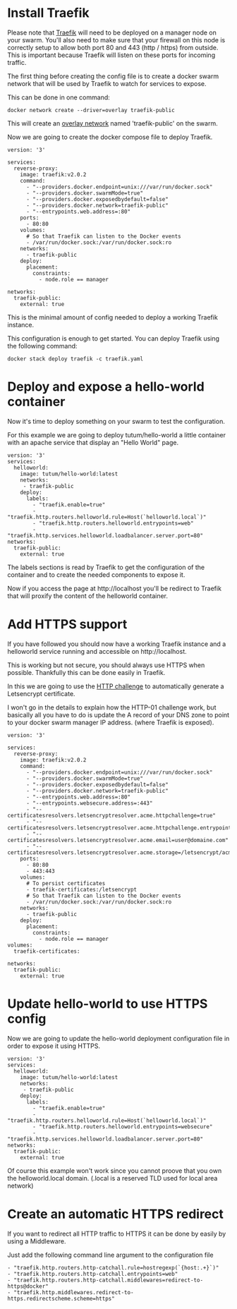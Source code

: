 # Install Traefik
Please note that [Traefik](https://traefik.io/) will need to be deployed on a manager node on your swarm. You'll also need to make sure that your firewall on this node is correctly setup to allow both port 80 and 443 (http / https) from outside. This is important because Traefik will listen on these ports for incoming traffic.

The first thing before creating the config file is to create a docker swarm network that will be used by Traefik to watch for services to expose. 

This can be done in one command:

```console
docker network create --driver=overlay traefik-public
```

This will create an [overlay network](https://docs.docker.com/network/overlay/) named 'traefik-public' on the swarm.

Now we are going to create the docker compose file to deploy Traefik.

```console
version: '3'

services:
  reverse-proxy:
    image: traefik:v2.0.2
    command:
      - "--providers.docker.endpoint=unix:///var/run/docker.sock"
      - "--providers.docker.swarmMode=true"
      - "--providers.docker.exposedbydefault=false"
      - "--providers.docker.network=traefik-public"
      - "--entrypoints.web.address=:80"
    ports:
      - 80:80
    volumes:
      # So that Traefik can listen to the Docker events
      - /var/run/docker.sock:/var/run/docker.sock:ro
    networks:
      - traefik-public
    deploy:
      placement:
        constraints:
          - node.role == manager

networks:
  traefik-public:
    external: true
```

This is the minimal amount of config needed to deploy a working Traefik instance.

This configuration is enough to get started. You can deploy Traefik using the following command:

```console
docker stack deploy traefik -c traefik.yaml
```

# Deploy and expose a hello-world container

Now it's time to deploy something on your swarm to test the configuration. 

For this example we are going to deploy tutum/hello-world a little container with an apache service that display an "Hello World" page.

```console
version: '3'
services:
  helloworld:
    image: tutum/hello-world:latest
    networks:
     - traefik-public
    deploy:
      labels:
        - "traefik.enable=true"
        - "traefik.http.routers.helloworld.rule=Host(`helloworld.local`)"
        - "traefik.http.routers.helloworld.entrypoints=web"
        - "traefik.http.services.helloworld.loadbalancer.server.port=80"
networks:
  traefik-public:
    external: true
```

The labels sections is read by Traefik to get the configuration of the container and to create the needed components to expose it.

Now if you access the page at http://localhost you'll be redirect to Traefik that will proxify the content of the helloworld container.

# Add HTTPS support
If you have followed you should now have a working Traefik instance and a helloworld service running and accessible on http://localhost. 

This is working but not secure, you should always use HTTPS when possible. Thankfully this can be done easily in Traefik.

In this we are going to use the [HTTP challenge](https://letsencrypt.org/docs/challenge-types/) to automatically generate a Letsencrypt certificate.

I won't go in the details to explain how the HTTP-01 challenge work, but basically all you have to do is update the A record of your DNS zone to point to your docker swarm manager IP address. (where Traefik is exposed).

```console
version: '3'

services:
  reverse-proxy:
    image: traefik:v2.0.2
    command:
      - "--providers.docker.endpoint=unix:///var/run/docker.sock"
      - "--providers.docker.swarmMode=true"
      - "--providers.docker.exposedbydefault=false"
      - "--providers.docker.network=traefik-public"
      - "--entrypoints.web.address=:80"
      - "--entrypoints.websecure.address=:443"
      - "--certificatesresolvers.letsencryptresolver.acme.httpchallenge=true"
      - "--certificatesresolvers.letsencryptresolver.acme.httpchallenge.entrypoint=web"
      - "--certificatesresolvers.letsencryptresolver.acme.email=user@domaine.com"
      - "--certificatesresolvers.letsencryptresolver.acme.storage=/letsencrypt/acme.json"
    ports:
      - 80:80
      - 443:443
    volumes:
      # To persist certificates
      - traefik-certificates:/letsencrypt
      # So that Traefik can listen to the Docker events
      - /var/run/docker.sock:/var/run/docker.sock:ro
    networks:
      - traefik-public
    deploy:
      placement:
        constraints:
          - node.role == manager
volumes:
  traefik-certificates:

networks:
  traefik-public:
    external: true
```

# Update hello-world to use HTTPS config
Now we are going to update the hello-world deployment configuration file in order to expose it using HTTPS.

```console
version: '3'
services:
  helloworld:
    image: tutum/hello-world:latest
    networks:
     - traefik-public
    deploy:
      labels:
        - "traefik.enable=true"
        - "traefik.http.routers.helloworld.rule=Host(`helloworld.local`)"
        - "traefik.http.routers.helloworld.entrypoints=websecure"
        - "traefik.http.services.helloworld.loadbalancer.server.port=80"
networks:
  traefik-public:
    external: true
```

Of course this example won't work since you cannot proove that you own the helloworld.local domain. (.local is a reserved TLD used for local area network)

# Create an automatic HTTPS redirect
If you want to redirect all HTTP traffic to HTTPS it can be done by easily by using a Middleware. 

Just add the following command line argument to the configuration file

```console
- "traefik.http.routers.http-catchall.rule=hostregexp(`{host:.+}`)"
- "traefik.http.routers.http-catchall.entrypoints=web"
- "traefik.http.routers.http-catchall.middlewares=redirect-to-https@docker"
- "traefik.http.middlewares.redirect-to-https.redirectscheme.scheme=https"
```
